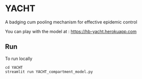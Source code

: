 # YACHT
A badging cum pooling mechanism for effective epidemic control

You can play with the model at : https://hb-yacht.herokuapp.com

## Run
To run locally

    cd YACHT
    streamlit run YACHT_compartment_model.py
